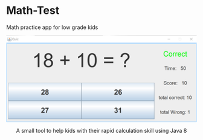 # Math-Test
Math practice app for low grade kids

<p align="center">
 <img width="600px" src="https://github.com/shangguanxiaomei/Imageshare/raw/master/20200804%20Project/Math Test.png" align="center" alt="GitHub Readme Stats" />
 <p align="center">A small tool to help kids with their rapid calculation skill using Java 8</p>
</p>
